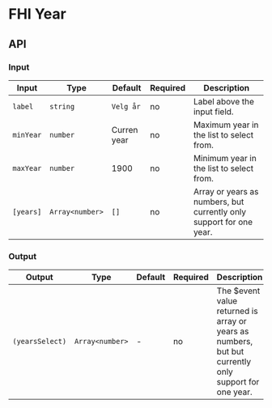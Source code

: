 # FHI Year

## API

### Input

| Input     | Type            | Default     | Required | Description |
| --------- | --------------- | ----------- | -------- | ----------- |
| `label`   | `string`        | `Velg år`   | no       | Label above the input field. |
| `minYear` | `number`        | Curren year | no       | Maximum year in the list to select from. |
| `maxYear` | `number`        | 1900        | no       | Minimum year in the list to select from. |
| `[years]` | `Array<number>` | `[]`        | no       | Array or years as numbers, but currently only support for one year. |

### Output

| Output          | Type            | Default | Required | Description |
| --------------- | --------------- | ------- | -------- | ----------- |
| `(yearsSelect)` | `Array<number>` | -       | no       | The $event value returned is array or years as numbers, but but currently only support for one year. |
